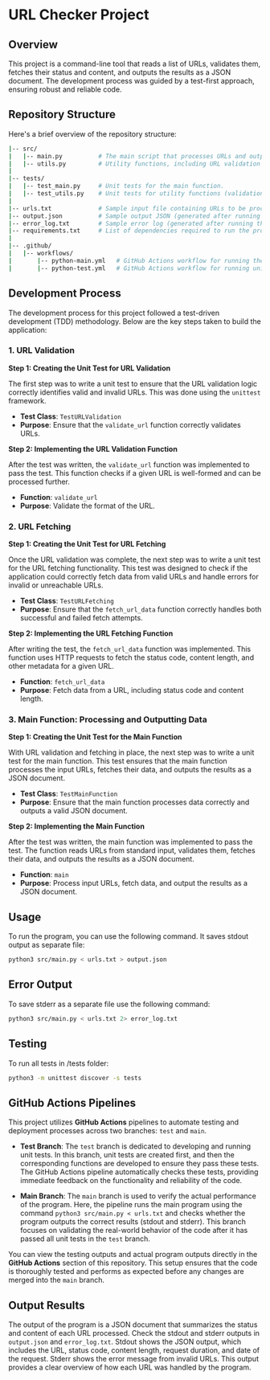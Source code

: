 # URL Checker Project

## Overview

This project is a command-line tool that reads a list of URLs, validates them, fetches their status and content, and outputs the results as a JSON document. The development process was guided by a test-first approach, ensuring robust and reliable code.

## Repository Structure

Here's a brief overview of the repository structure:
```bash
|-- src/
|   |-- main.py          # The main script that processes URLs and outputs the results as JSON.
|   |-- utils.py         # Utility functions, including URL validation and fetching logic.
|
|-- tests/
|   |-- test_main.py     # Unit tests for the main function.
|   |-- test_utils.py    # Unit tests for utility functions (validation and fetching).
|
|-- urls.txt             # Sample input file containing URLs to be processed.
|-- output.json          # Sample output JSON (generated after running the script).
|-- error_log.txt        # Sample error log (generated after running the script with error redirection).
|-- requirements.txt     # List of dependencies required to run the project.
|
|-- .github/
|   |-- workflows/
|       |-- python-main.yml   # GitHub Actions workflow for running the main script.
|       |-- python-test.yml   # GitHub Actions workflow for running unit tests.
```

## Development Process

The development process for this project followed a test-driven development (TDD) methodology. Below are the key steps taken to build the application:

### 1. URL Validation

**Step 1: Creating the Unit Test for URL Validation**

The first step was to write a unit test to ensure that the URL validation logic correctly identifies valid and invalid URLs. This was done using the `unittest` framework.

- **Test Class**: `TestURLValidation`
- **Purpose**: Ensure that the `validate_url` function correctly validates URLs.

**Step 2: Implementing the URL Validation Function**

After the test was written, the `validate_url` function was implemented to pass the test. This function checks if a given URL is well-formed and can be processed further.

- **Function**: `validate_url`
- **Purpose**: Validate the format of the URL.

### 2. URL Fetching

**Step 1: Creating the Unit Test for URL Fetching**

Once the URL validation was complete, the next step was to write a unit test for the URL fetching functionality. This test was designed to check if the application could correctly fetch data from valid URLs and handle errors for invalid or unreachable URLs.

- **Test Class**: `TestURLFetching`
- **Purpose**: Ensure that the `fetch_url_data` function correctly handles both successful and failed fetch attempts.

**Step 2: Implementing the URL Fetching Function**

After writing the test, the `fetch_url_data` function was implemented. This function uses HTTP requests to fetch the status code, content length, and other metadata for a given URL.

- **Function**: `fetch_url_data`
- **Purpose**: Fetch data from a URL, including status code and content length.

### 3. Main Function: Processing and Outputting Data

**Step 1: Creating the Unit Test for the Main Function**

With URL validation and fetching in place, the next step was to write a unit test for the main function. This test ensures that the main function processes the input URLs, fetches their data, and outputs the results as a JSON document.

- **Test Class**: `TestMainFunction`
- **Purpose**: Ensure that the main function processes data correctly and outputs a valid JSON document.

**Step 2: Implementing the Main Function**

After the test was written, the main function was implemented to pass the test. The function reads URLs from standard input, validates them, fetches their data, and outputs the results as a JSON document.

- **Function**: `main`
- **Purpose**: Process input URLs, fetch data, and output the results as a JSON document.

## Usage

To run the program, you can use the following command. It saves stdout output as separate file:

```bash
python3 src/main.py < urls.txt > output.json
```

## Error Output

To save stderr as a separate file use the following command:

```bash
python3 src/main.py < urls.txt 2> error_log.txt
```

## Testing

To run all tests in /tests folder:

```bash
python3 -m unittest discover -s tests
```

## GitHub Actions Pipelines

This project utilizes **GitHub Actions** pipelines to automate testing and deployment processes across two branches: `test` and `main`.

- **Test Branch**: The `test` branch is dedicated to developing and running unit tests. In this branch, unit tests are created first, and then the corresponding functions are developed to ensure they pass these tests. The GitHub Actions pipeline automatically checks these tests, providing immediate feedback on the functionality and reliability of the code.

- **Main Branch**: The `main` branch is used to verify the actual performance of the program. Here, the pipeline runs the main program using the command `python3 src/main.py < urls.txt` and checks whether the program outputs the correct results (stdout and stderr). This branch focuses on validating the real-world behavior of the code after it has passed all unit tests in the `test` branch.

You can view the testing outputs and actual program outputs directly in the **GitHub Actions** section of this repository. This setup ensures that the code is thoroughly tested and performs as expected before any changes are merged into the `main` branch.


## Output Results
The output of the program is a JSON document that summarizes the status and content of each URL processed. Check the stdout and stderr outputs in `output.json` and `error_log.txt`. Stdout shows the JSON output, which includes the URL, status code, content length, request duration, and date of the request. Stderr shows the error message from invalid URLs. This output provides a clear overview of how each URL was handled by the program.

